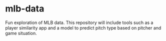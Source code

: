 # mlb-data
Fun exploration of MLB data.  This repository will include tools such as a player similarity app and a model to predict pitch type based on pitcher and game situation.
